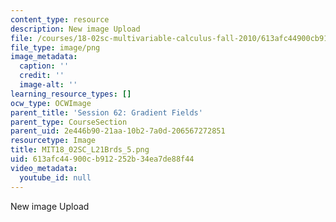 ```yaml
---
content_type: resource
description: New image Upload
file: /courses/18-02sc-multivariable-calculus-fall-2010/613afc44900cb912252b34ea7de88f44_MIT18_02SC_L21Brds_5.png
file_type: image/png
image_metadata:
  caption: ''
  credit: ''
  image-alt: ''
learning_resource_types: []
ocw_type: OCWImage
parent_title: 'Session 62: Gradient Fields'
parent_type: CourseSection
parent_uid: 2e446b90-21aa-10b2-7a0d-206567272851
resourcetype: Image
title: MIT18_02SC_L21Brds_5.png
uid: 613afc44-900c-b912-252b-34ea7de88f44
video_metadata:
  youtube_id: null
---
```

New image Upload

